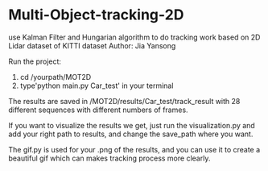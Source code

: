 # Multi-Object-tracking-2D
use Kalman Filter and Hungarian algorithm to do tracking work based on 2D Lidar dataset of KITTI dataset
Author: Jia Yansong

Run the project: 
1. cd /yourpath/MOT2D
2. type'python main.py Car_test' in your terminal

The results are saved in /MOT2D/results/Car_test/track_result  with 28 different sequences with different numbers of frames.

If you want to visualize the results we get, just run the visualization.py and add your right path to results, and change the save_path where you want.

The gif.py is used for your .png of the results, and you can use it to create a beautiful gif which can makes tracking process more clearly.
